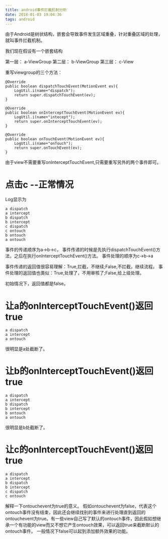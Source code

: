 ```yaml
---
title: android事件拦截机制分析
date: 2018-01-03 19:04:36
tags: android
---
```

由于Android是树状结构，嵌套会导致事件发生区域重叠，针对重叠区域的处理，就叫事件拦截机制。

我们现在假设有一个嵌套结构

第一层： a-ViewGroup
第二层： b-ViewGroup
第三层： c-View

重写viewgroup的三个方法：
```
@Override
public boolean dispatchTouchEvent(MotionEvent ev){
	LogUtil.i(name+"dispatch");
	return super.dispatchTouchEvent(ev);
}
```

```
@Override
public boolean onInterceptTouchEvent(MotionEvent ev){
	LogUtil.i(name+"intecept");
	return super.onInterceptTouchEvent(ev);
}
```

```
@Override
public boolean onTouchEvent(MotionEvent ev){
	LogUtil.i(name+"onTouch");
	return super.onTouchEvent(ev);
}
```

由于view不需要重写onInterceptTouchEvent,只需要重写另外的两个事件即可。

# 点击c --正常情况

Log显示为
```
a dispatch
a intercept
b dispatch
b intercept
c dispatch
c ontouch
b ontouch
a ontouch
```

事件的传递顺序为a->b->c， 事件传递的时候是先执行dispatchTouchEvent()方法，之后在执行onInterceptTouchEvent()方法。
事件处理的顺序为c->b->a

事件传递的返回值很容易理解：True,拦截，不继续;False,不拦截，继续流程。
事件处理的返回值也类似：True,处理了，不用审核了;False,给上级处理。

初始情况下，返回值都是false。

# 让a的onInterceptTouchEvent()返回true

```
a dispatch
a intercept
a ontouch
```

很明显是a处截断了。

# 让b的onInterceptTouchEvent()返回true

```
a dispatch
a intercept
b dispatch
b intercept
b ontouch
a ontouch
```

很明显是b处截断了。

# 让c的onInterceptTouchEvent()返回true

```
a dispatch
a intercept
b dispatch
b intercept
c dispatch
c ontouch
```

解释一下ontouchevent为true的意义。
假如ontouchevent为false，代表这个ontouch事件没有结束，因此还会继续找别的事件来进行处理直到返回的ontouchevent为true。有一些view自己写了默认的ontouch事件，因此假如想继承一个有功能的view而又不想它产生ontouch效果，可以返回true来截断默认的ontouch事件。
一般情况下false可以起到添加额外效果的功能。